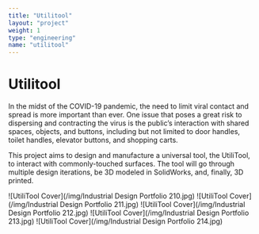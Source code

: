 ```yaml
---
title: "Utilitool"
layout: "project"
weight: 1
type: "engineering"
name: "utilitool"
---
```


# Utilitool

In the midst of the COVID-19 pandemic, the need to limit viral contact and spread is more important than ever. One issue that poses a great risk to dispersing and contracting the virus is the public’s interaction with shared spaces, objects, and buttons, including but not limited to door handles, toilet handles, elevator buttons, and shopping carts.

This project aims to design and manufacture a universal tool, the UtiliTool, to interact with commonly-touched surfaces. The tool will go through multiple design iterations, be 3D modeled in SolidWorks, and, finally, 3D printed.

![UtiliTool Cover](/img/Industrial Design Portfolio 210.jpg)
![UtiliTool Cover](/img/Industrial Design Portfolio 211.jpg)
![UtiliTool Cover](/img/Industrial Design Portfolio 212.jpg)
![UtiliTool Cover](/img/Industrial Design Portfolio 213.jpg)
![UtiliTool Cover](/img/Industrial Design Portfolio 214.jpg)
